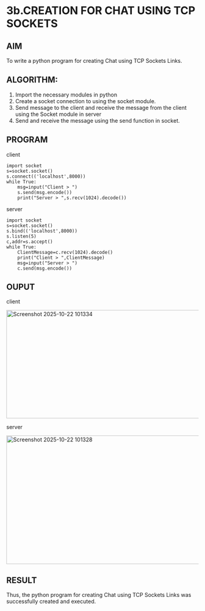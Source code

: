 # 3b.CREATION FOR CHAT USING TCP SOCKETS
## AIM
To write a python program for creating Chat using TCP Sockets Links.
## ALGORITHM:
1. Import the necessary modules in python
2. Create a socket connection to using the socket module.
3. Send message to the client and receive the message from the client using the Socket module in
 server
4. Send and receive the message using the send function in socket.
## PROGRAM

client 
```
import socket
s=socket.socket()
s.connect(('localhost',8000))
while True:
    msg=input("Client > ")
    s.send(msg.encode())
    print("Server > ",s.recv(1024).decode())
```

server

```
import socket
s=socket.socket()
s.bind(('localhost',8000))
s.listen(5)
c,addr=s.accept()
while True:
    ClientMessage=c.recv(1024).decode()
    print("Client > ",ClientMessage)
    msg=input("Server > ")
    c.send(msg.encode())
```
## OUPUT

client 

<img width="514" height="284" alt="Screenshot 2025-10-22 101334" src="https://github.com/user-attachments/assets/97633e8d-d08e-4438-b751-cbe12a8f5070" />

server

<img width="595" height="337" alt="Screenshot 2025-10-22 101328" src="https://github.com/user-attachments/assets/922040fa-15a7-40a0-bd30-b76de17d8a36" />


## RESULT
Thus, the python program for creating Chat using TCP Sockets Links was successfully 
created and executed.
